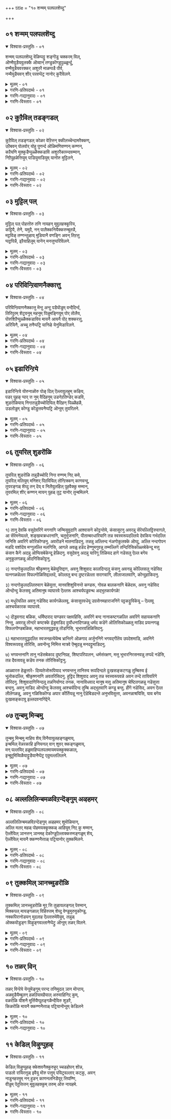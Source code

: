 +++
title = "१० शन्मम् पलपलशॆय्दु"

+++


## ०१ शन्मम् पलपलशॆय्दु

<details open><summary>विश्वास-प्रस्तुतिः - ०१</summary>

शन्मम् पलपलशॆय्दु वॆळिप्पट्टु शङ्गॊडु चक्करम् विल्,  
ऒण्मैयुडैयवुलक्कै ऒव्वान् तण्डुकॊण्डुपुळ्ळूर्न्दु,  
वण्मैयुडैयवरक्कर् अशुररै माळप्पडै पौर्व,  
नन्मैयुडैयवन् शीर् परवप्पॆट्र नानोर् कुरैविलने.
</details>
<details><summary>मूलम् - ०१</summary>

शन्मम् पलपलशॆय्दु वॆळिप्पट्टु शङ्गॊडु चक्करम् विल्,  
ऒण्मैयुडैयवुलक्कै ऒव्वान् तण्डुकॊण्डुपुळ्ळूर्न्दु,  
वण्मैयुडैयवरक्कर् अशुररै माळप्पडै पौर्व,  
नन्मैयुडैयवन् शीर् परवप्पॆट्र नानोर् कुरैविलने.
</details>
<details><summary>गरणि-प्रतिपदार्थः - ०१</summary>

शन्मम् = जन्मगळु, पलपलशॆय्दु = हलवरन्नु माडि, वॆळिप्पट्टु = अवतरिसि, शङ्गॊडु चक्करम् विल् = शङ्खवन्नू, चक्रवन्नू, बिल्लन्नू, ऒण्मैलुडैय = सुन्दरवाद, उलक्कै = ऒनकॆयन्नू, ऒव्वाळ् = साटियिल्लद खड्गवन्नू, तण्डुकॊण्डु = गदॆयन्नु हिडिदु, पुळ्ळूर्न्दु = गरुडवाहननागि, उलहिल् = लोकदल्लि, वण्मै उडैय = बलिष्ठराद, अरक्कर अशुररै= राक्षसरन्नू असुररन्नू, माळ = नाशपडिसुवुदक्कागि, पडै पॊरुद = आयुधगळन्नू प्रयोगिसि युद्धमाडिद, नन्मै उडैयवन् = सद्गुणवन्तॆन, शीर् = सद्गुणगळन्नु, परवप्पॆट्र = हरडलु यत्निसुत्तिरुव, नान् =नानु, ओर् कुरैवु इलने = यावॊन्दु कॊरतॆयन्नू पडॆदिल्ल. 
</details>
<details><summary>गरणि-गद्यानुवादः - ०१</summary>

हलवारु जन्मगळन्नॆत्ति, अवतरिसि, शङ्खवन्नू, चक्रवन्नू, बिल्लन्नू, सुन्दरवाद ऒनकॆयन्नू, साटियिल्लद खड्गवन्नू, गदॆयन्नू हिडिदु, गरुडवाहननागि, लोकदल्लि बलिष्ठराद असुररन्नू राक्षसरन्नू नाशपडिसुवुदक्कागि आयुधगळन्नु प्रयोगिसि युद्धमाडिद सद्गुणवन्तन कल्याणगुणगळन्नु हरडलु यत्निसुत्तिरुव ननगॆ यावॊन्दु कॊरतॆयू इल्ल. 
</details>
<details><summary>गरणि-विस्तारः - ०१</summary>

आळ्वाररु हेळुत्तारॆ- भूमियमेलॆ भगवन्तन नानाअवतारगळ उद्देशवादरू एनु? साटियिल्लद दिव्यायुधगळन्नु अवनु धरिसिरुवुदादरू एतक्कॆ? गरुडवाहननागि शीघ्रगतियल्लि ऎल्लॆगॆन्दरल्लिगॆ धाविसि बरुव कारणवेनु? भूलोकदल्लि तन्नन्नु आश्रयिसिदवरिगॆ बलदर्पगळिन्द कॊब्बिदवरागि, सल्लद हिंसॆयन्नु कॊडुव दुष्टराद असुर राक्षसरन्नु सदॆबडिदु, जगत्तिगॆ तन्न सर्वरक्षकत्ववन्नु तोर्पडिसुवुदक्कल्लवे? परमकरुणामूर्तियाद भगवन्तन अनन्त कल्याणगुणगळन्नु जगत्तिनल्लि हरडुवुदक्कागिये नानु जन्मवॆत्तिरुवुदु. पवित्रवाद ई कार्यदल्लि तॊडगिरुव ननगेनु कॊरतॆ? नन्नन्नु सर्वविधदल्लू रक्षिसुत्ता, कडॆगॆ तन्न नित्यकैङ्कर्यवन्नू परमपदवासवन्नू अवनु ननगॆ दयॆनीडुत्तानॆ.

भगवन्तन कल्याणगुणगळन्नु हरडलु माडिद सुलभवाद उपायवॆन्दरॆ, ऒन्दु साविर पाशुरगळ मूलक अवनन्नु नानारीतियल्लि जनर मनमुट्टुवन्तॆ रचिसि हाडिरुवुदे\! तिरुवाय् मॊऴिय रचनॆय मुख्य उद्देशवे अदु.
</details>



## ०२ कुऱैविल् तडङ्गडल्

<details open><summary>विश्वास-प्रस्तुतिः - ०२</summary>

कुऱैविल् तडङ्गडल् कोळर वेऱित्तन् क्कीलच्चॆन्दामरैक्कण्,  
उऱैबवन् पोलवोर् योहु पुणर्न्द ऒळिमणिवण्णन् कण्णन्,  
कऱैयणि मूक्कुडैप्पुळ्ळैक्कडावि अशुररैकाय्न्दवम्मान्,  
निऱैपुहळेत्तियुम् पाडियुमाडियुम् यानॊरु मुट्टिलने,
</details>
<details><summary>मूलम् - ०२</summary>

कुऱैविल् तडङ्गडल् कोळर वेऱित्तन् क्कीलच्चॆन्दामरैक्कण्,  
उऱैबवन् पोलवोर् योहु पुणर्न्द ऒळिमणिवण्णन् कण्णन्,  
कऱैयणि मूक्कुडैप्पुळ्ळैक्कडावि अशुररैकाय्न्दवम्मान्,  
निऱैपुहळेत्तियुम् पाडियुमाडियुम् यानॊरु मुट्टिलने,
</details>
<details><summary>गरणि-प्रतिपदार्थः - ०२</summary>

कुऱैवुइल् = कॊरतॆयिल्लद, तड कडल् = विस्तारवाद कडलल्लि, कोळ् अरवु एऱि = क्रूरसर्पवन्नेरि, तन् = तन्न, कोलम् = सुन्दरवाद, शॆन्दामरै कण् = कॆन्दावरॆयन्तॆ विशालवाद, कण्णुगळन्नु, उऱैबवन् पोल = निद्रिसुववन हागॆ, ओर् योहु = साटियिल्लद योगवन्नु, पुणर् न = नडॆसुववनागि \(प्रयोगिसुववनागि\), ऒळिमणिवण्णन् = हॊळॆयुव रत्नद बण्णदवनू, कण्णन् = अत्याकर्षकनू, \(श्रीकृष्णावतारियू\) आद भगवन्तनु, कऱै = गुरुतु, अणि = सिद्धवागिरुव, मूक्कु उडै= मूगिन, पुळ्ळै = पक्षियन्नु, कडावि = नडॆसुत्ता, अशुररै = असुररन्नु, काय्न्द = नाशपडिसिद, अम्मान् = स्वामिय, निऱैपुहऴ् = परिपूर्णवाद कीर्तियन्नु, एत्तियुम् = स्तुतिसियू, पाडियुम् = हाडियू, आडियुम् = आनन्दिसियू, यान् = नानु, ऒरुमुट्टु = याव बगॆय आतङ्कवन्नू \(तडॆयन्नु\) इलने = इल्लदवनागिद्देनॆ. 
</details>
<details><summary>गरणि-गद्यानुवादः - ०२</summary>

कॊरतॆयिल्लद विस्तारवाद कडलल्लि क्रूरसर्पवन्नेरि, तन्न सुन्दरवाद कॆन्दावरॆयन्तॆ विशालवाद कण्णुगळन्नु निद्रिसुववन हागॆ साटियिल्लद योगनिद्दॆयल्लिरुववनू, हॊळॆयुव रत्नद बण्णदवन्नू, अत्याकर्षकनू \(श्रीकृष्णावतारियू\) आद भगवन्तनु, गुरुतु सिद्धवागिरुव मूगिन पक्षियन्नेरि नडॆसुत्ता असुररन्नु नाशपडिसिद स्वामिय परिपूर्णवाद कीर्तियन्नु स्तुतिसियू, हाडियू, आनन्दिसियू नानु यावबगॆय आतङ्कवन्नू \(अड्डियन्नू\) इल्लदवनागिद्देनॆ. 
</details>
<details><summary>गरणि-विस्तारः - ०२</summary>

हिन्दिन पाशुरदल्लि भगवन्तन लीलावतारगळ उद्देशवन्नु कुरितु हेळलायितु. इल्लि स्वामिय व्यूहवतारद वैशिष्ट्यवन्नु हेळलागुत्तिदॆ. 

“कुऱैवु इल् तडङ्गडल्” – भगवन्तनु तन्न लोकचिन्तनॆगॆन्दु ऎन्थ सॊगसाद, शान्तवाद स्थळवन्नु गॊत्तु माडिकॊण्डिद्दानॆ कण्डिरा\! अदु, परिशुद्धवू, परिपूर्णवू, अनन्तवू \(विस्तारवू\) आगिरुव पाल्गडलु. अल्लि याव बगॆय कॊरतॆगॆ अवकाशवू इल्ल. 

“कोळरवेऱि तन् शॆन्दामरैक्कण् उऱैबवन् पोल ओर् योहु पुणर्न्दु” – परिशुद्धवू अनन्तवू आद पाल्गडलल्लि अनन्तनन्ने हासुगॆयागि माडिकॊण्डु, अत्याकर्षकवू विशालवू सुन्दरवू आद तन्न कण्णुगळन्नु मुच्चि, निद्रिसुववन हागॆ पवडिसि, साटियिल्लद योगनिद्दॆयल्लिरुववनु स्वामि. 

“ऒळिमणिवण्णन् कण्णन्” – हॊळॆयुव नीलरत्न प्रभॆयिन्द मॆरॆयुत्ता, अत्याकर्षकनागि, श्रीकृष्णावतारियागिरुववनुस्वामि.

“कऱैउडैपुळ्” – भगवन्तन वाहनवाद गरुडपक्षिय विवरणॆ इदु. भगवन्तन आष्रितविरोधिगळन्नु नाशपडिसुवुदे गरुडपक्षिय ऒन्दु भगवत्कैङ्कर्य. तन्न हरितवाद मॊनचाद कॊक्किनिन्द अवरन्नु चुच्चि, सीळि, नाशपडिसुवुदरल्लिये तॊडगिरुवुदरिन्द, गरुडन कॊक्कु यावागलू रक्तद कॆरॆयिन्द कूडिद्दु. 

पुळ्ळैकडावि अशुररैकाय्द अम्मान्” – भगवन्तनु तन्न आश्रितविरोधिगळन्नु नाशपडिसुवुदक्कॆ अत्यन्त चुरुकागि ऎल्लिगॆ बेकॆन्दरॆ अल्लिगॆ होगबल्ल गरुडपक्षियन्नु नडॆसुत्तानॆ भगवन्त. 

आळ्वाररु हेळुत्तारॆ- परिशुद्धवू परिपूर्णवू आगिरुव पाल्गडलल्लि अनन्तशयननागि पवडिसि योगनिद्दॆयन्नु नटिसुववनाद, सुन्दरवू विशालवू आद कॆन्दावरॆयन्तॆ आकर्षकवाद कण्णुगळुळ्ळवनाद, हॊळॆयुव नीलमणिबण्णद अत्याकर्षक कृष्णावतारियाद, गरुडवाहननागि आश्रित विरोधिगळन्नु सदॆबडियुत्ता, आश्रित रक्षणॆयल्लिये सदा निरतनागिरुव सर्वेश्वरन तुम्बु कीर्तियन्नु स्तुतिसि, हाडि, नलिदाडुवुदक्कॆ ननगॆ याव बगॆय अड्डियू \(कॊरतॆयू\) इल्ल. 

आळ्वारर कॆलसवे अदु. आ विषयदल्लि अवरू पाल्गडलिन्तॆ परिशुद्धरू भक्ति परिपूर्णरू हौदु.
</details>



## ०३ मुट्टिल् पल्

<details open><summary>विश्वास-प्रस्तुतिः - ०३</summary>

मुट्टिल् पल् पोहत्तॊरु तनि नायहन् मूवुलहक्कूरिय,  
कट्टियै, तेनै, यमुदै, नन् पालैक्कनियैक्करुम्बुतन्नै,  
मट्टविऴ् तण्णन्तुऴाय् मुडियानै वणङ्गि अवन् तिऱत्तु  
प्पट्टपिन्नै, इऱैयाहिलुम् यानॆन् मनत्तुप्परिविलने.
</details>
<details><summary>मूलम् - ०३</summary>

मुट्टिल् पल् पोहत्तॊरु तनि नायहन् मूवुलहक्कूरिय,  
कट्टियै, तेनै, यमुदै, नन् पालैक्कनियैक्करुम्बुतन्नै,  
मट्टविऴ् तण्णन्तुऴाय् मुडियानै वणङ्गि अवन् तिऱत्तु  
प्पट्टपिन्नै, इऱैयाहिलुम् यानॆन् मनत्तुप्परिविलने.
</details>
<details><summary>गरणि-प्रतिपदार्थः - ०३</summary>

मुट्टु इल् = \(याव बगॆय\) अड्डि आतङ्कगळिल्लदॆ, पल् = हलवारु, पोहत्तु = भोगगळ, ओर् = अद्वितीयनाद, तन् = परिपूर्णनाद, नाययन् = सर्वेश्वरनन्नु, मू उलहुक्कू= मूरु लोकगळिगॆ, उरिय = तक्कवनाद \(अनुभविसि आनन्दिसतक्कवनाद\), कट्टियै = कल्लुसक्करॆयन्नु, तेनै = जेनन्नु, अमुदै = अमृतवन्नु, नल् पालै = परिशुद्धवाद हालन्नू, कनियै = कळित हण्णन्नु, करुम्बुतन्नै = कब्बन्नु, मट्टु अविऴ् = मधुसुरिसुव, तण् = तम्पाद, अम् = सुन्दरवाद, तुऴाय्= तुलसिय, मुडियानै = किरीटवन्नु\(हारवन्नु\) धरिसिरुववनन्नु, वणञ्गि = नमस्करिसि, अवन् तिऱत्तु = अवन विषयदल्लि, पट्ट पिन्नै = सेवकनाद बळिक, इऱैआहिलुम् = स्वल्पवादरू, यान् = नानु, ऎन् मनत्तु = नन्न मनस्सिनल्लि, परिवु इलने = कळङ्कवन्नु हॊन्दिल्ल. 
</details>
<details><summary>गरणि-गद्यानुवादः - ०३</summary>

याव बगॆय अड्डिआतङ्कगळिल्लदॆ, हलवारु भोगगळुळ्ळ अद्वितीयनाद, परिपूर्णनाद सर्वेश्वरनन्नु, मूरुलोकगळू अनुभविसि आनन्दिसतक्क कल्लुसक्करॆयन्नु, जेनन्नु, अमृतवन्नु, परिशुद्धवाद हालन्नू, मागिद हण्णन्नू, कब्बन्नु, मधुवन्नु सुरिसुव तम्पाद मत्तु सुन्दरवाद तुलसिय हारवन्नु किरीटवागि मुडिदवनन्नु नमस्करिसि, अवन विषयदल्लि सेवॆ सल्लिसुववनाद बळिक नानु नन्न मनदल्लि स्वल्पवादरू कळङ्कवन्नु हॊन्दिल्ल. 
</details>
<details><summary>गरणि-विस्तारः - ०३</summary>

सर्वेश्वरनाद भगवन्तनन्नु आश्रयिसुवुदर फलवेनॆम्बुदन्नु इल्लि हेळलागुत्तदॆ. 

“मुट्टिल् पलपोहत्तॊरु तनिनायहन्” – सर्वेश्वरनाद भगवन्तनिगॆ मनुष्यरु, देवतॆगळु, दिक्पालकरु, ब्रह्मादिगळु, महर्षिगळु, सिद्धसाध्यरू, नित्यसूरिगळु ऎडॆबिडदन्तॆ नानाभोगगळन्नु सल्लिसुत्तले इरुत्तारॆ. अवनॊब्बने सर्वविधदल्लू परिपूर्णनागि ऎल्ल भोगगळन्नू स्वीकरिसतक्कवनु.

भगवन्तनन्नु मूरुलोकगळवरू तमतमगॆ तक्क रीतियल्लि आस्वादिसि, आनन्दिसुत्तारष्टॆ. अवुगळन्नॆल्ला इल्लि आरु बगॆय मधुरवस्तुगळागि विवरिसि हेळलागिदॆ- कल्लुसक्करॆ, जेनु, अमृत, हालु, कळितु मागिद हण्णु, कब्बु-इवु-ऎल्लवू सिहियाद वस्तुगळे आदरू ऒन्दॊन्दर अनुभववू ऒन्दॊन्दु बगॆयसिहिये. याव ऎरडन्नू ऒन्दक्कॊन्दु समनॆन्दु हेळलु साध्यवे इल्ल. भगवदनुभववू हागॆये अदन्नु ऎष्टॆष्टु बगॆयल्लि विवरिसि हेळिदरू, आ अनुभवक्कॆ सरिसाटियादद्दु याव विवरणॆयू सिक्कुवुदिल्ल ऎनिसुत्तदॆ. 

आळ्वाररु हेळुत्तारॆ- ऎल्ला बगॆय भोगगळन्नू स्वीकरिसुत्तिरुव, अत्यन्त मधुरवाद, सरिसाटियिल्लद सर्वेश्वरनन्नु नानु आश्रयिसिद बळिक, अवन सेवॆयल्लिये तॊडगिरुवनन्नु मनस्सिनल्लि याव बगॆय दुःख सङ्कटगळिगू ऎडॆयिल्लदागिदॆ.
</details>



## ०४ परिविन्ऱिवाणनैक्कात्तु

<details open><summary>विश्वास-प्रस्तुतिः - ०४</summary>

परिविन्ऱिवाणनैक्कात्तु मॆन्ऱु अन्ऱु पडैयॊडुम् वन्दैदिर्न्द,  
तिरिपुरम् शॆट्रवनुम् महनुम् पिन्नुमङ्गियुम् पोर् तॊलैय,  
पॊरुशिऱैप्पुळ्ळैक्कडाविय मायनै आयनै पॊऱ् शक्करत्तु,  
अरियिनै, अच्चु तनैप्पट्रि यानिऴे येनुमिडारिलने.
</details>
<details><summary>मूलम् - ०४</summary>

परिविन्ऱिवाणनैक्कात्तु मॆन्ऱु अन्ऱु पडैयॊडुम् वन्दैदिर्न्द,  
तिरिपुरम् शॆट्रवनुम् महनुम् पिन्नुमङ्गियुम् पोर् तॊलैय,  
पॊरुशिऱैप्पुळ्ळैक्कडाविय मायनै आयनै पॊऱ् शक्करत्तु,  
अरियिनै, अच्चु तनैप्पट्रि यानिऴे येनुमिडारिलने.
</details>
<details><summary>गरणि-प्रतिपदार्थः - ०४</summary>

परिवु ऎन्ऱि = सङ्कटविल्लदन्तॆ, वाणनै = बाणासुरनन्नु, काक्कुम् ऎन्ऱु = कायुवुदक्कागि, अन्ऱु = अन्दु, पडैयॊडुम् = आयुधगळॊडनॆ, \(बलवाद सैन्यदॊडनॆ\), वन्दु= बन्दु, ऎदिर्न्द = ऎदुरिसिद, तिरिपुरम् = त्रिपुररनन्न, शॆट्रवनुम् = कॊन्दवनू, महनुम् = मगनाद षण्मुखनू, पिन्नुम् =अल्लदॆ, अङ्गियुम् = अग्नियू, पोर् = युद्धरङ्गदिन्द, तॊलैय = तॊलगि ओडुवन्तॆ, पौरु = हॊडॆदाडुवन्थ, शिऱै = रॆक्कॆगळ, पुळ्ळै= पक्षियन्नु, कडाविय = नडॆसिद, मायनै = आश्चर्यकारियन्नु, आयनै = गोवळनन्नु, पॊन् शक्करत्तु = सुन्दरवाद चक्रायुधद, अरियिनै = हरियन्नु, अच्चुदनै = अच्युतनन्नु, पट्रि = आश्रयिसि, यान् = नानु, इऱैयेनुम् = स्वल्पवादरू \(ऎळ्ळष्टादरू\), इडर् इलने = सङ्कटविल्लदवनागिद्देनॆ. \(कष्टवे इल्लदवनागिद्देनॆ\). 
</details>
<details><summary>गरणि-गद्यानुवादः - ०४</summary>

अन्दु बाणासुरनन्नु सङ्कटविल्लदन्तॆ रक्षिसुवुदक्कागि बलवाद तन्न सैन्यदॊडनॆ बन्दु ऎदुरिसिद त्रिपुररन्नु कॊन्दवनू, अवन मगनाद षण्मुखनू, अग्नियू, युद्धरङ्गदिन्द तॊलगि ओडिहोगुवन्तॆ, हॊडॆदादुवन्थ रॆक्कॆगळुळ्ळ पक्षियन्नु नडॆसिद आश्चर्यकारियन्नु, गोवळनन्नु, सुन्दरवाद चक्रायुउधद हरियन्नु, अच्युतनन्नु, आश्रयिसि, नानु ऎळ्ळष्टादरू कष्टविल्लदवनागिद्देनॆ. 
</details>
<details><summary>गरणि-विस्तारः - ०४</summary>

इल्लि बाणासुरन निदर्शनवन्नु ऎत्तिकॊण्डिरुवुदु, सर्वेश्वरनाद भगवन्तन सर्वशक्तित्ववन्नु सूचिसुवुदक्कागि. 

प्रह्लादन वंशदवनू, बलिचक्रवर्तिय मगनू आद बाणासुरनिगॆ ऒन्दु साविरतोळुगळु. अवॆल्लवुगळिन्दलू शिवताण्डवक्कॆ तक्कन्तॆ मृदङ्गादि ताळवाद्यगळन्नु नुडिसि, शिवनन्नु मॆच्चिसिकॊण्डु अवनन्ने अवन भूतसैन्यदॊडनॆ तन्न पट्टणवाद प्राग्ज्योतिष पुरक्कॆ कावलागि माडिकॊण्डिद्दनु. अवनिगॊब्ब सुन्दरियाद मगळु-उषॆ ऎम्बवळु. अवळु ऒन्दु रात्रि, तन्न कनसिनल्लि श्रीकृष्णन मॊम्मगनाद प्रद्युम्ननन्नु कण्डु मोहिसिदळु. मत्तु तन्न सखिय सहायदिन्द अवनन्नु मायॆयिन्द तन्न अन्तःपुरक्कॆ बरमाडिकॊण्डु, अवनॊडनॆ आनन्ददिन्द इद्दळु. ई विषय बाणनिगॆ तिळियितु. कूडले, अवनु प्रद्युम्ननन्नु सॆरॆमाडिदनु. श्रीकृष्णनिगॆ ई विषय तिळियितु. अवनु बाणन मेलॆ दण्डॆत्ति बन्दनु. बाणन कावलागिद्द ’त्रिपुरसंहारि’ ऎम्ब बिरुदन्नु हॊत्त शिवनू, अवन मग षण्मुखनू, अग्नियू श्रीकृष्णनन्नु ऎदुरिसलारदॆ ओडलु, बाणासुरने अवनन्नु ऎदुरिसबेकायितु. श्रीकृष्णनु अवनन्नु सोलिसि, अवन साविरतोळुगळन्नू ऒन्दॊन्दागि तुण्डारिसुत्ता बन्दनु. आग शिवनु तन्न भक्तनन्नु उळिसिकॊडबेकॆन्दु बेडिद्दरिन्द बाणनन्नु उळिसिदनु. अल्लदॆ, बाणनमगळाद उषॆयन्नु प्रद्युम्ननिगॆ कॊट्टु मदुवॆमाडि, मगळु अळियन्दिरन्नु श्रीकृष्णनॊडनॆ विजृम्बणॆयिन्द बीळ्कॊट्टनु. इदु कतॆ.

आळ्वाररु हेळुत्तारॆ- बाणनन्नु रक्षिसलु सदा कावलागिद्द शिवनू, अवन मगनाद षण्मुखनू, मत्तु अग्नियू, अवर अपारसेनॆयू ओडिहोगुवन्तॆयू, बाणन कॊब्बु इळियुवन्तॆयू माडिद सर्वेश्वरनन्ने नानु आश्रयिसिरुवाग, ननगॆ याव बगॆय कष्टवागलि सङ्कटवागलि इरुवुदिल्ल.
</details>



## ०५ इडारिन्ऱिये

<details open><summary>विश्वास-प्रस्तुतिः - ०५</summary>

इडारिन्ऱिये यॊरुनाळॊरु पोऴ् दिल् ऎल्लावुलहुम् कऴिय,  
पडर् पुहऴ् प्पार् त्त नुम् वैदिहनुम् उडनेऱतिण्डेर् कडवि,  
शुडरॊळियाय् निन्ऱतन्नुडैच्चोदियिल् वैदिहन् पिळ्ळैहळै,  
उडलोडुम् कॊण्डु कॊडुत्तवनैप्पट्रि ऒन्ऱुम् तुयरिलने.
</details>
<details><summary>मूलम् - ०५</summary>

इडारिन्ऱिये यॊरुनाळॊरु पोऴ् दिल् ऎल्लावुलहुम् कऴिय,  
पडर् पुहऴ् प्पार् त्त नुम् वैदिहनुम् उडनेऱतिण्डेर् कडवि,  
शुडरॊळियाय् निन्ऱतन्नुडैच्चोदियिल् वैदिहन् पिळ्ळैहळै,  
उडलोडुम् कॊण्डु कॊडुत्तवनैप्पट्रि ऒन्ऱुम् तुयरिलने.
</details>
<details><summary>गरणि-प्रतिपदार्थः - ०५</summary>

इडर् इन्ऱिये = कष्टविल्लदॆये, ऒरु नाळ् = ऒन्दु दिन, ऒरु पोऴ् दिल् = ऒन्दुअवसरदल्लि \(आशुरदल्लि\), ऎल्ला उलहुम् = ऎल्ला लोकगळिगू, कऴिय = हॊरगॆ \(दाटि\) होगुवन्तॆ, पडर् = हरडिरुव, पुहऴ् = कीर्तियुळ्ळ, पार् त्तनुम् = अर्जुननू, वैदिहनुम् = वैदिक ब्राह्मणनू, उडन् एऱ = कूडले एरि बरुवन्तॆ, तिण् तेर् कडवि = दृढवाद रथवन्नुनडॆसि, शुडर् ऒळि आय् निन्ऱ = दिव्यतेजस्सिनिन्द तुम्बि निन्तिरुव, तन्नुडै= तन्न, शोदियिल् = ज्योतिपूर्णवाद लोकदल्लि \(परमपददल्लि\), वैदिहन्पिळ्ळैहळै = वैदिकन मक्कळन्नु, उडलोडुम् = स्वशरीरदॊडनॆ, कॊण्डु कॊडुत्तवनै= तन्दु कॊट्टवनन्नु, पट्रि = आश्रयिसि, ऒन्ऱु= स्वल्पवू, तुयर् इलने = सङ्कटविल्लदवनागिद्देनॆ. 
</details>
<details><summary>गरणि-गद्यानुवादः - ०५</summary>

ऒन्दु दिन, बहळ अवसरदल्लि, याव कष्टवू इल्लदन्तॆ, विस्तारवाद कीर्तियुळ्ळ अर्जुननू वैदिक ब्राह्मणनू ऎल्ला लोकगळन्नू दाटिहोगुवन्तॆ, दृढवाद रथवन्नु नडॆसि, परमपददल्लिरुव वैदिकन मक्कळन्नु स्वशरीरदॊडनॆ तन्दु कॊट्टवनन्नु आश्रयिसि, स्वल्पवू सङ्कटविल्लदवनागिद्देनॆ. 
</details>
<details><summary>गरणि-विस्तारः - ०५</summary>

हिन्दिन पाशुरदल्लि भगवन्तन सर्वशक्तित्ववन्नु कुरितु हेळलायितु. इल्लि स्वामिय अतिमानुष शक्तियन्नु \(व्यापारवन्नु\) कुरितु हेळलागुत्तिदॆ. 

आळ्वाररु हेळुत्तारॆ- मृतपट्ट वैदिकन मक्कळन्नु श्रीकृष्णावतारियाद भगवन्तनु अर्जुननॊडनॆ रथवन्नेरि, नडॆसुत्ता, ऎल्ला लोकगळन्नू दाटिहोगि, परमपदवन्नु सेरि, अल्लिद्द आ मक्कळन्नु स्वशरीरदिन्दले \(अल्लिन स्वरूपदिन्दले\) तन्दु, आ वैदिक ब्राह्मणनिगॆ कॊट्टन्थ, अतिमानुषशक्तियन्नुळ्ळ सर्वेश्वरनन्नु नानु दृढवागि आश्रयिसिद्देनॆ. आद्दरिन्द ननगॆ याव कष्टवू इल्ल. 

इल्लि हेळिरुव ’वैदिकन मक्कळ’ कतॆ यावुदॆन्दु विवरिसलु तिळियदु. श्रीकृष्ण, बलरामरु गुरुकुलवासवन्नु नडॆसि, तम्म गुरुवाद सान्दीपिनिगॆ गुरुकाणिकॆयन्नर्पिसिद कतॆ इरबहुदे ऎनिसुत्तदॆ. ऎरडक्कू होलिकॆयू व्यत्यासवू इदॆ. सान्दीपिनि गुरुविन बळियल्लि बलरामनू कृष्णनू विद्याभ्यासवन्नु मुगिसिद बळिकॆ, तावु सल्लिसबेकाद गुरुकाणिकॆयन्नु सूचिसबेकॆन्दु गुरुगळन्नु बेडिदरु. प्रभाक्षेत्रदल्लि समुद्रस्नान माडुत्ता मायवाद तन्न मगनन्नु तमगॆ तन्दु ऒप्पिसबेकॆन्दु गुरुवु केळिदरु. अदरन्तॆ, बलरामकृष्णरु प्रभास क्षेत्रक्कॆ होदरु. तम्म गुरुपुत्रनन्नु तमगॆ कॊडबेकॆन्दु समुद्रराजनन्नु केळिदरु. पञ्चजननॆम्ब राक्षसनु, आ प्रदेशदल्लि वासिसुत्ता, अवनन्नु नुङ्गिद्दानॆन्दु समुद्रराजनु तिळिसिदनु. कूडले श्रीकृष्णनु समुद्रदल्लि हारिकॊण्डु, कॆळगॆ अडगिकॊण्डिद्द पञ्चजननन्नु कॊन्दु, अवन हॊट्टॆयन्नु बगॆदु नोडिदनु. अल्लि ऒन्दु दिव्यशङ्खवु मात्रवे इद्दद्दु, आ शङ्खवन्नु तॆगॆदुकॊण्डु, बलरामनॊडनॆ, यमधर्मन पट्टणवाद संयमनीपुरक्कॆ श्रीकृष्णनु होदनु. पुरद्वारदल्लि निन्तु, तन्नकैयल्लिद्द पाञ्चजन्यशङ्कवन्नूदिदनु. यमधर्मनु कूडलॆ अल्लिगॆ बन्दु, मर्यादॆयॊडनॆ अवरन्नु तन्न अरमनॆगॆ करॆदॊय्दु अवरु अल्लिगॆ बन्दद्देकॆन्दु केळिदनु. श्रीकृष्णनु तम्म गुरुपुत्रनुअल्लिद्दरॆ अवनन्नु तमगॆ ऒप्पिसबेकॆन्दू, अवनन्नु गुरुकाणिकॆय रूपदल्लितम्म गुरुगळिगॆ ऒप्पिसुवुदिदॆयॆन्दू हेळिदनु. यमधर्मनु अल्लिद्द गुरुपुत्रनन्नु अवरॊडनॆ भूलोकक्कॆ हिन्तिरुगिसिदनु. आ गुरुपुत्रनन्नु अवन मॊदल रूपदल्ले तम्म गुरुगळिगॆ हिन्तिरुगिसि, अवरन्नु मॆच्चिसिदरु. इदु भागवतदल्लि बरुव अतिमानुषशक्तिय कतॆ.
</details>



## ०६ तुयरिल् शुडरॊळि

<details open><summary>विश्वास-प्रस्तुतिः - ०६</summary>

तुयरिल् शुडरॊळि तन्नुडैच्चोदि निन्ऱ वण्णम् निऱ् कवे,  
तुयरिल् मलियुम् मनिशर् पिऱवियिल् तोन्ऱिक्कण् काणवन्दु,  
तुयरङ्गळ् शॆय्दु तन् दॆय् व निलैयुलहिल् पुहवैक्कु मम्मान्,  
तुयरमिल् शीर् कण्णन् मायन् पुहळ् तुट्र यानोर् तुन्बमिलने.
</details>
<details><summary>मूलम् - ०६</summary>

तुयरिल् शुडरॊळि तन्नुडैच्चोदि निन्ऱ वण्णम् निऱ् कवे,  
तुयरिल् मलियुम् मनिशर् पिऱवियिल् तोन्ऱिक्कण् काणवन्दु,  
तुयरङ्गळ् शॆय्दु तन् दॆय् व निलैयुलहिल् पुहवैक्कु मम्मान्,  
तुयरमिल् शीर् कण्णन् मायन् पुहळ् तुट्र यानोर् तुन्बमिलने.
</details>
<details><summary>गरणि-प्रतिपदार्थः - ०६</summary>

तुयर् इल् = दुःखसङ्कटगळिल्लद, शुडर् ऒळि = दिव्यतेजोरूपियागि, तन्नुडै = तन्न, शोदि = ज्योतियु, निन्ऱ = इरुव, वण्णम् = रीतियु, निऱ् कवे = इरुव हागॆये, तुयरिल् = दुःखसङ्कटगळल्लि, मलियुम् = मुळुगिरुव, मनिशर् = मनुष्यर, पिऱवियिल् = जन्मदल्लि, तोन्ऱि = अवतरिसि, कण् काण = ऎल्लरू काणुवन्तॆ, वन्दु = ऒन्दु, तुयरङ्गळ् शॆय्दु = सङ्कटगळन्नुण्टुमादि, तन् = तन्न, दॆय् वनिलै= दैवत्ववन्नु, उलहिल् = ई लोकदल्लि, पुह वैक्कुम् = प्रकाशगॊळिसिद, अम्मान् = स्वामियाद, तुयरम् इल् = परिशुद्धवाद, शीर् =कीर्तियुळ्ळ, कण्णन् = श्रीकृष्णन मायन् = आश्चर्यकारिय, पुहऴ् = कीर्तियन्नु, तुट्र = अनुभविसुव, यान् = नानु, ओर् शुन्बम् इलने = यावॊन्दु सङ्कटवन्नू इल्लदवनागिद्देनॆ. 
</details>
<details><summary>गरणि-गद्यानुवादः - ०६</summary>

दुःखसङ्कटगळिल्लद दिव्यतेजोरूपियागि, तन्न ज्योतियु इरुव रीतियु इरुव हागॆये दुःखसङ्कटगळल्लि मुळुगिरुव मनुष्यर जन्मदल्लि अवतरिसि, ऎल्लरू काणुवन्तॆ बन्दु, सङ्कटगळन्नुण्टुमाडि, तन्न दैवत्ववन्नु ई लोकदल्लि प्रकाशगॊळिसिद स्वामियाद परिशुद्धवाद कीर्तियन्नुळ्ळ श्रीकृष्णन आश्चर्यकारियु कीर्तियन्नु अनुभविसुव नानु यावॊन्दु सङ्कटवन्नू इल्लदवनागिद्देनॆ.
</details>
<details><summary>गरणि-विस्तारः - ०६</summary>

इल्लि भगवन्तन श्रीकृष्णावतारद वैभववन्नु सङ्ग्रहिसि सूचिसलागिदॆ. 

भगवन्तन बेरॆ याव अवतारदल्लि नडॆसदिरुवष्टु मानुष चेष्टितगळू, आश्चर्याद्भुत कार्यगळू, इवुगळ नडुवॆ तन्न दैवता हिरिमॆयू श्रीकृष्णावतारदल्लि कण्डुबरुत्तवॆ.
</details>


१\) तानु देवकि वसुदेवरिगॆ मगनागि जन्मिसुवुदागि आश्वासनॆ कॊट्टन्तॆये, कंसासुरनु अवरन्नु सॆरॆयल्लिट्टिरुवागले, आ सॆरॆमनॆयल्ले, शङ्खचक्रधरनागि, चतुर्भुजनागि, पीताम्बरधारियागि तन्न स्वस्वरूपदल्लिये देवकिय गर्भदल्लि जनिसि अवरिगॆ कोरिकॊण्डनु. अवरॊडनॆ मातनाडिदनु. तन्नन्नु अल्लिन्द नंअगोकुलक्कॆ ऒय्दु, अल्लि नन्दगोपन मडदि यशोदॆय मग्गुलल्लि मलगिसि, आगले अवळु हडॆद हॆण्णुमगुवन्नु तम्मल्लिगॆ तन्दिरिसिकॊळ्लबेकॆन्दू मत्तु कंसन कैगॆ अदन्नु ऒप्पिसबेकॆन्दू हेळिदनु. वसुदेवनु अदन्नु यारिगू तिळियद हागॆ नडॆसलु ऎल्ल बगॆय अनुकूलगळन्नू ऒदगिसिकॊट्टनु. 

२\) नन्दगोकुलदल्लि श्रीकृष्णनु बॆळॆयुत्तिद्दाग, अवनु शिशुवाद कालदिन्दलू कंसनु अवनन्नु कॊल्लिसलु नडॆसिद यत्नगळन्नॆल्ला विफल्गॊळिसिद्दल्लदॆ, कॊल्ललु बन्द दुष्टरन्नॆल्ला सरागवागि, लीलाजालवागि, कॊन्दुहाकिदनु. 

३\) नन्दगोकुलदल्लिरुवाग बॆळॆयुत्ता, मानवशिशुविनन्तॆ कण्डरू, गोवळ बालकनागि बॆळॆदरू, अवनु नडॆसिद ऒन्दॊन्दु कॆलसवू अतिमानुष व्यापारवे ऎल्लरू आश्चर्यपडुवन्थ अद्भुतकार्यगळे\!

४\) मधुरॆयल्लि अवनु नडॆसिद कार्यगळॆल्लवू, कंसासुरवधॆयू उग्रसेनमहाराजनिगॆ पट्टकट्टुविकॆयू – ऎल्लवू आश्चर्यकारक व्यापारवे.

५\) दॊड्डवनाद बळिक, धर्मिष्ठराद पाण्डवर पक्षवहिसि, अवरिगॆ बन्द नानाकष्टगळल्लि अवरिगॆ सहायकनागि निन्तु, अवरन्नु तॊन्दरॆ कष्टक्कॆ ईडुमाडिद दुर्योधनादिगळन्नु धर्मद कडॆगॆ ऒलिसिकॊळ्ळलु माडिद प्रयत्नगळु विफलगॊण्डबळिक, महाभारतयुद्धवन्नु तॊडगिसि, भूभारवन्निळिसिदनु. 

६\) महाभारतयुद्धदल्लि स्वजनहत्यॆयॆम्ब भ्रान्तिगॆ ऒळगाद अर्जुननिगॆ भगवद्गीतॆय उपदेशमाडि, अवनिगॆ विश्वरूपवन्नु तोरिसि, अवनॊन्दु निमित्त मात्रवे ऎम्बुदन्नु मनदट्टुमाडिदनु. 

७\) भगवन्तनागि तानु नडॆसबेकाद दुष्टनिग्रह, शिष्टपरिपालन, धर्मसंरक्षण, मत्तु भूभारनिरसनवन्नु तप्पदॆ नडॆसि, तन्न दैवत्ववन्नु कडॆय तनक तोरिसिकॊट्टनु.

आळ्वाररु हेळुत्तारॆ- दिव्यतेजोरूपियाद भगवन्तनु तानिरुव रूपदिन्दले दुःखसङ्कटगळु तुम्बिरुव ई भूलोकदल्लि, श्रीकृष्णनागि अवतरिसिदनु. हुट्टिद शिशुवाद अवनु तन्न स्वस्वरूपवन्ने अवन तन्दॆ तायियरिगॆ तोरिदनु. शिशुवादागिनिन्दलू तन्ननिर्याणद तनक, नानाविधवाद मानुष मत्तु अतिमानुष चेष्टितगळन्नु नडॆसुत्ता बन्दनु. अवनु माडिद ऒन्दॊन्दु कॆलसवू आश्चर्यदिन्द तुम्बि अद्भुतवागि कण्डु बन्तु. हीगॆ नडॆसिद, अवन ऎल्ल लीलॆगळन्नू, अवनु गळिसिकॊण्ड अपार कीर्तियन्नू नानु ऎडॆबिडदन्तॆ अनुभविसुत्ता, अवनन्नाश्रयिसि, याव बगॆय दुःखसङ्कटवू इल्लदवनागिद्दॆनॆ. 


## ०७ तुन्बमु मिन्बमु

<details open><summary>विश्वास-प्रस्तुतिः - ०७</summary>

तुन्बमु मिन्बमु माहिय शॆय् विनैयायुलहङ्गळुमाय्,  
इन्बमिल् वॆन्नरकाहि इनियनल् वान् शुवर् क्कङ्गळुमाय्,  
मन् पल्लयिर् हळुमाहिप्पलपलमायमयक्कुक्कळाल्,  
इन्बुऱुमिव्विळैयाट्टुडैयानैप्पॆट्र एदुमल्ललिलने.
</details>
<details><summary>मूलम् - ०७</summary>

तुन्बमु मिन्बमु माहिय शॆय् विनैयायुलहङ्गळुमाय्,  
इन्बमिल् वॆन्नरकाहि इनियनल् वान् शुवर् क्कङ्गळुमाय्,  
मन् पल्लयिर् हळुमाहिप्पलपलमायमयक्कुक्कळाल्,  
इन्बुऱुमिव्विळैयाट्टुडैयानैप्पॆट्र एदुमल्ललिलने.
</details>
<details><summary>गरणि-प्रतिपदार्थः - ०७</summary>

तुन्बमुम् = दुःखवू, इन्बमुम् = सुखवू, आहिय = आगिरुव, शॆय् विनै आय् = पापपुण्यकार्यगळागि \(अवुगळ निर्वाहकनागि\), उलहङ्गळुम् आय् = ऎल्ला लोकगळु आगि \(अवुगळ निर्वाहकनू आगि\), इन्बम् इल् = सुखवॆम्बुदे इल्लद, वॆम् नरकु आहि = क्रूरवाद नरकवागि,\(अदर निर्वाहकनागि\), इनिय = मधुर्वाद, नल् = श्रेष्ठवाद, वान् = परमपदवू, शुवर् क्कङ्गळुम् आय् = स्वर्गवूआगि \(अवुगळ निर्वाहकनागि\), मन्= नित्यवाद, पल् = हलवारु \(अनेक\), उयिर् हळुम् आहि = प्राणिगळू आगि, पलपल = अनेकानेक, मायम् = भ्रान्तिगळिन्दलू \(प्रकृति विकारगळिन्दलू\), मयक्कु क्कळाल् = मोहगळिन्दलू \(मोहविकारगळिन्दलू\), इन्बु= माधुर्य, उऱुम् = तुम्बिरुव, इ विळैयाट्टु = ई लीलॆगळन्नु \(आटगळन्नु\), उडैयानै = उळ्ळवनन्नु, पॆट्रु = पडॆदुकॊण्डु \(आश्रयिसि\), एदुम् = यावॊन्दु, अल्लल् = दुःखसङ्कटवन्नू, इलने = इल्लदवनागिद्देनॆ. 
</details>
<details><summary>गरणि-गद्यानुवादः - ०७</summary>

दुःखवू सुखवू आगिरुव पापपुण्यकार्यगळागि, ऎल्ला लोकगळु आगि, सुखवॆम्बुदे इल्लद क्रूरनरकवागि, मधुरवू श्रेष्ठवू \(हितकरवू\) आद परमपदवू, स्वर्गवूआगि, नित्यवाद अनेकानेक जीवराशिगळु आगि, नानाबगॆय प्रकृतिविकारगळिन्दलू मोहविकारगळिन्दलू माधुर्यतुम्बिरुव \(रसवत्ताद\) ई आटगळन्नुळ्ळवनन्नु आश्रयिसि, यावॊन्दु दुःखसङ्कटवू इल्लदवनागिद्देनॆ. 
</details>
<details><summary>गरणि-विस्तारः - ०७</summary>

ऎल्लवन्नू सृष्टिसुववनू, नानारीतियल्लि अवुगळन्नाडिसुत्ता, कपटनाटक सूत्रधारि ऎनिसिकॊण्डु, ई रसवत्ताद विचित्रलीलॆयल्लि आनन्दिसुववनु भगवन्त ऎम्बुदन्नु इल्लि हेळलागुत्तिदॆ. 

आळ्वाररु हेळुत्तारॆ- सुखक्कॆ कारणवाद पुण्यकार्यगळागियू दुःखक्कॆ कारणवाद पापकार्यगळागियू, अवुगळन्नु नडॆसलु अनुकूलवाद विविध लोकगळागियू इद्दानॆ भगवन्त. पापकर्मगळ फलवन्नु अनुभविसतक्क क्रूरनरकवागि, पुण्यकर्मगळ फलवन्नु अनुभविसतक्क स्वर्गवू परमपदवू अवने आगिद्दानॆ. ई ऎल्ला लोकगळल्लू वासिसुव नाना जीवकोटियू अवुगळ निर्वाहकनू अवने. ऎल्लवन्नू प्रकृतिविकारगळाद भ्रान्तियिन्दलू, मोहविकारगळाद आशॆयिन्दलू तुम्बिसि, रसवत्ताद आटगळन्नु अवुगळिन्दले आडिसि, तानु निर्लिप्तनागिद्दुकॊण्डु, ई माया लीलॆगळन्नु आनन्दिसुव सर्वेश्वरनन्नु नानु दृढवागि आश्रयिसिरुवुदरिन्द ननगॆ याव बगॆय दुःखसङ्कटगळिगू ऎडॆयिल्ल.
</details>



## ०८ अल्ललिलिन्बमळविऱन्दॆङ्गुम् अऴहमर्

<details open><summary>विश्वास-प्रस्तुतिः - ०८</summary>

अल्ललिलिन्बमळविऱन्दॆङ्गुम् अऴहमर् शूमॊळियान्,  
अल्लि मलर् महळ् पोहमयक्कूक्कळ् आहियुम् निऱ् कु मम्मान्,  
ऎल्लैयिल् ञानत्तन् ञानमह् देकॊण्डुऎल्लाक्करुमङ्गळुम् शॆय्,  
ऎल्लैयिल् मायनै क्कण्णनैत्ताळ् पट्रियानोर् तुक्कमिलने.
</details>
<details><summary>मूलम् - ०८</summary>

अल्ललिलिन्बमळविऱन्दॆङ्गुम् अऴहमर् शूमॊळियान्,  
अल्लि मलर् महळ् पोहमयक्कूक्कळ् आहियुम् निऱ् कु मम्मान्,  
ऎल्लैयिल् ञानत्तन् ञानमह् देकॊण्डुऎल्लाक्करुमङ्गळुम् शॆय्,  
ऎल्लैयिल् मायनै क्कण्णनैत्ताळ् पट्रियानोर् तुक्कमिलने.
</details>
<details><summary>गरणि-प्रतिपदार्थः - ०८</summary>

अल्लल् इल् = दुःखवॆम्बुदे इल्लद, इन्बम् = आनन्दवन्नू, अळवु इऱन्दु = अळतॆगॆ मीरिद, ऎङ्गुम् = ऎल्लॆडॆयू, अऴहु= सौन्दर्यवु, अमर् = तुम्बि\(व्यापिसि\)रुव, शूऴ् ऒळियन् = सुत्तुवरिदिरुव तेजोमूर्तियागि, अल्लि मलर् महळ् = तावरॆहूविन उद्भविसिद लक्ष्मीदेवियॊडनॆ, पोहम् मयक्कुक्कळ् = भोगवू व्यामोहवू, आहियुम् = आगियू, निऱ् कुम् = इरुव, अम्मान् = स्वामियागि, ऎल्लै इल् = ऎल्लॆयिल्लद, ञानत्तन् = ज्ञानस्वरूपियागियू, ञानम् अह्दे कॊण्डु = अदे ज्ञानवन्नु बळसिकॊण्डु, ऎल्ला करुमङ्गळुम् शॆय् = ऎल्ला कर्मगळन्नू उण्टु माडुववनू, ऎल्लै इल् = मितियिल्लद, मायनै = आश्चर्यकारियन्नु, कण्णनै = आकर्शकनन्नु \(श्रीकृष्णस्वरूपियन्नु\), काळ् पट्रि= पादगळन्नु आश्रयिसि, यान् = नानु, ओर् तुक्कम् इलने = यावॊन्दु दुःखवू इल्लदवनागिद्देनॆ. 
</details>
<details><summary>गरणि-गद्यानुवादः - ०८</summary>

दुःखवॆम्बुदे इल्लद आनन्दवन्नू अळतॆगॆ मीरिरिउव मत्तु ऎल्लॆल्लू तुम्बि व्यापिसिरुव सौन्दर्य मत्तु तेजस्सिन मूर्तियागि, तावरॆहूविनल्लि हुट्टिदवळाद लक्ष्मीदेवियॊडनॆ नानाभोगगळन्नू व्यामोहवन्नू अनुभविसुत्तिरुव स्वामियागि, ऎल्लॆयिल्लद ज्ञानस्वरूपियागि, अज्ञानवन्ने बळसिकॊण्डु ऎल्ला कर्मगळन्नू उण्टुमाडुववनू, मितियिल्लद आश्चर्यकारियागिरुव श्रीकृष्ण स्वरूपिय पादगळन्नु आश्रयिसि, नानु यावॊन्दु दुःखवू इल्लदवनागिद्देनॆ. 
</details>
<details><summary>गरणि-विस्तारः - ०८</summary>

आळ्वाररु हेळुत्तारॆ- सर्वव्यापियागिरुव भगवन्तनु साटियिल्लद सौन्दर्य, लावण्य मत्तु तेजोमय मूर्ति. अवनु ज्ञानानन्द स्वरूपि. अवने ऎल्ला बगॆय कर्मगळ स्वरूपियू आगिद्दानॆ. अवन अद्भुताश्चर्य कार्यगळिगॆ मितिये इल्ल. इन्थ अत्याकर्षकनन्नु नानु दृढवागि आश्रयिसिरुवुदरिन्द ननगॆ दुःखवागलि सङ्कटवागलि इल्ल.
</details>



## ०९ तुक्कमिल् ञानच्चुडरॊळि

<details open><summary>विश्वास-प्रस्तुतिः - ०९</summary>

तुक्कमिल् ञानच्चुडरॊळि मूर् त्ति तुऴायलङ्गल् पॆरुमान्,  
मिक्कपल् मायङ्गळाल् विहिरुतम् शॆय्दु वेण्डुमुरुवुकॊण्डु,  
नक्कपिरानोडयन् मुदलाह ऎल्लारुमॆवैयुम्, तन्नुळ्  
ऒक्कवॊडुङ्ग विऴुङ्गवल्लानैप्पॆट्रु ऒन्ऱुम् तळर् विलने.
</details>
<details><summary>मूलम् - ०९</summary>

तुक्कमिल् ञानच्चुडरॊळि मूर् त्ति तुऴायलङ्गल् पॆरुमान्,  
मिक्कपल् मायङ्गळाल् विहिरुतम् शॆय्दु वेण्डुमुरुवुकॊण्डु,  
नक्कपिरानोडयन् मुदलाह ऎल्लारुमॆवैयुम्, तन्नुळ्  
ऒक्कवॊडुङ्ग विऴुङ्गवल्लानैप्पॆट्रु ऒन्ऱुम् तळर् विलने.
</details>
<details><summary>गरणि-प्रतिपदार्थः - ०९</summary>

तुक्कम् इल् = अज्ञानवॆम्बुदे इल्लद, ञानम् = ज्ञानस्वरूपियागि, शुडर् ऒळि मूर् त्ति = दिव्यतेजोमूर्तियागि, तुऴाय् अलङ्गल् = तुलसिय हारवन्नु धरिसिद, पॆरुमान् = सर्वेश्वरनागि, मिक्क पल् मायङ्गळाल् = अतिशयवाद हलवारु मायॆगळिन्द, विहिरुतम् शॆय्दु = विलक्षण चेश्टितगळन्नु माडि, वेण्डुम् उरुवु कॊन्डु = इष्ट बन्द रूपवन्नु तळॆदु, नक्कपिरानोडु = नन्न देवनॊडनॆ, अयन् = अजनु, मुदलाह = मॊदलागि, ऎल्लारुम् =ऎल्ला चेतनरू, ऎवैयुम् = अचेतन वस्तुगळन्नू, तन्नुळ् = तन्नल्लिये, ऒक्क ऒडुङ्ग = अच्चुकट्टागि अडगिरुवन्तॆ, विऴुङ्गवल्लानै = नुम्बबल्लवनन्नु, पॆट्रु = पडॆदुकॊण्डु, ऒन्ऱुम् = स्वल्पवू, तळर् वु इलने = दुःखविल्लदवनागिद्देनॆ. \(अशक्ततॆ इल्लदवनागिद्देनॆ\). 
</details>
<details><summary>गरणि-गद्यानुवादः - ०९</summary>

अज्ञानद सुळिवे इल्लद परिपूर्ण ज्ञानस्वरूपियाद, दिव्यतेजोमूर्तियाद, तुलसियहारवन्नु धरिसिरुव सर्वेश्वरनाद अतिशयवाद अनेक मायॆगळिन्द बेकाद\(इष्टबन्द\) रूपवन्नु तळॆदु, विलक्षणचेष्टितगळन्नु नडॆसि, नन्न देवनू अजनू मॊदलाद ऎल्ला चेतनवस्तुगळन्नू, अचेतन वस्तुगळन्नू तन्न ऒळगॆ अच्चुकट्टागि अडगिरुवन्तॆ नुङ्गबल्लवनन्नु पडॆदुकॊण्डु स्वल्पवू अशक्ततॆ इल्लदवनागिद्देनॆ. 
</details>
<details><summary>गरणि-विस्तारः - ०९</summary>

आळ्वाररु हेळुत्तारॆ- परिशुद्धवू परिपूर्णवू आद ज्ञानस्वरूपियाद, अद्वितीयवाद तेजोमूर्तियाद, तुलसिय हारवन्नु धरिसिरुव सर्वेश्वरनाद, समयक्कॆ तक्कन्तॆ, तन्न अतिशयवाद मायॆयिन्द तनगॆ इष्टबन्द \(बेकाद\) रूपवन्नु तळॆयवल्लवनाद, ब्रह्मरुद्ररे मॊदलाद ऎल्ला चेतनाचेतनवस्तुगळन्नू, महाप्रळयदकालदल्लि नुङ्गि, तन्न ऒळगे अच्चुकट्टागि अडगिसिट्टुकॊळ्ळबल्लवनन्नु नानु दृढवागि आश्रयिसिद्देनॆ. आद्दरिन्द ननगॆ शक्तिहीनतॆ \(मुन्ताद विकारगळु\) स्वल्पवू इल्ल.
</details>



## १० तळर् विन्

<details open><summary>विश्वास-प्रस्तुतिः - १०</summary>

तळर् विन्ऱॆये यॆन्ऱुमॆङ्गुम् परन्द तनिमुदल् ञान मॊन्ऱाय्,  
अळवुडैयैम्बुलन् हळऱियावहैयाल् अरुवाहिनिऱ् कुम्,  
वळरॊळि यीशनै मूर्त्तियैप्पूतङ्गळैन्दैयिरु शुडरै,  
किळरॊळि मायनै क्कण्णनैत्ताळ् पट्रियानॊन्ऱुम् केडिलने
</details>
<details><summary>मूलम् - १०</summary>

तळर् विन्ऱॆये यॆन्ऱुमॆङ्गुम् परन्द तनिमुदल् ञान मॊन्ऱाय्,  
अळवुडैयैम्बुलन् हळऱियावहैयाल् अरुवाहिनिऱ् कुम्,  
वळरॊळि यीशनै मूर्त्तियैप्पूतङ्गळैन्दैयिरु शुडरै,  
किळरॊळि मायनै क्कण्णनैत्ताळ् पट्रियानॊन्ऱुम् केडिलने
</details>
<details><summary>गरणि-प्रतिपदार्थः - १०</summary>

तळर् वु इन्ऱिये = निरायासदिन्द \(स्वच्छन्दवागि\), ऎन्ऱुम् = ऎल्ला कालदल्लू, ऎङ्गुम् = ऎल्ला स्थळगळल्लू \(ऎल्लॆल्लियू\), परन्द = व्यापिसिरुव, तनिमुदल् = ऎल्लक्कू आदिकारणरूपवाद, ञानम् ऒन्ऱुआय् = ज्ञानस्वरूपियागि, अद्वितीयनागि, अळवु उडै = अळतॆय मितियल्लिरुव, ऐम् पुलन् हळ् = पञ्चेन्द्रियगळु, अऱिया वहैयाल् = अरितुकॊळ्ळलारद रीतियल्लि, अरु आहिनिऱ् कुम् = निरवयव स्वरूपियागिरुव, वळर् ऒळि = वृद्धिहॊन्दुव तेजस्सुळ्ळ, ईशनै = सर्वेश्वरनन्नु, मूर्त्तियै = दिव्यमूर्तियन्नु, पूतङ्गळ् ऐन्दै = पञ्चभूतगळागिरुववनन्नु\(अवुगळ निर्वाहकनन्नु\), इरु शुडरै = सूर्यचन्द्ररन्नु \(सूर्यचन्द्र स्वरूपियन्नु\), किळर् ऒळि = प्रकाशवन्नु उक्किसुव, मायनै = मायस्वरूपियन्नु \(आश्वर्यकारियन्नु\), कण्णनै = श्रीकृष्णस्वरूपियन्नु, ताळ् पट्रि = तिरुवडिगळन्नाश्रयिसि, यान्= ऒन्ऱुम् = स्वल्पवू, केडिलने = कॆडकिल्लदवनागिद्देनॆ. 
</details>
<details><summary>गरणि-गद्यानुवादः - १०</summary>

आळ्वाररु हेळुत्तारॆ- भगवन्तनु सर्वव्यापियागिरुव, अद्वितीयवाद, आदिकारणवाद ज्ञानस्वरूपि. अवनु पञ्चेन्द्रियगळिगॆ ऎटुकदवनु. \(पञ्चेन्द्रियगळिन्द अवनन्नु कण्डुकॊळ्ळलु आगदवनु\). दिव्यतेजोमूर्ति मत्तु दिव्यमङ्गळ विग्रहवू आगिद्दानॆ. पञ्चभूतस्वरूपि. सूर्यचन्द्रर रूपि. आश्चर्यवन्नु उक्किसुव मायास्वरूपि. श्रीकृष्णस्वरूपि. अवनन्नु आश्रयिसिरुव ननगॆ याव बगॆय कॆडकू इल्ल.
</details>



## ११ केडिल् विऴुप्पुहऴ्

<details open><summary>विश्वास-प्रस्तुतिः - ११</summary>

केडिल् विऴुप्पुहऴ् क्केशवनैक्कुरुहूर् च्चडहोपन् शॊन्न,  
पाडलो रायिरत्तुळ् इवैयु मॊरु पत्तुम् पयिट्रवल्लार् कट्कु, अवन्  
नाडुनहरमुम् नन् हुडन् काणनलनिडैयूर् त्तिपण्णि,  
वीडुम् पॆऱुत्तित्तन् मूवुलहक्कुम् तरुम् ऒरु नायहमे.
</details>
<details><summary>मूलम् - ११</summary>

केडिल् विऴुप्पुहऴ् क्केशवनैक्कुरुहूर् च्चडहोपन् शॊन्न,  
पाडलो रायिरत्तुळ् इवैयु मॊरु पत्तुम् पयिट्रवल्लार् कट्कु, अवन्  
नाडुनहरमुम् नन् हुडन् काणनलनिडैयूर् त्तिपण्णि,  
वीडुम् पॆऱुत्तित्तन् मूवुलहक्कुम् तरुम् ऒरु नायहमे.
</details>
<details><summary>गरणि-प्रतिपदार्थः - ११</summary>

केडु इल् = नाशविल्लद, विऴुपुहऴ् = अद्वितीयवाद कीर्तियुळ्ळ, केशवनै = केशवनन्नु कुरितु \(दिव्यसुन्दरमूर्तियन्नु कुरितु\), कुरुहूर् शडहोपन् शॊन्न = तिरुक्कूरुहूरिन शठगोपनु हेळिद, पाडल् = हाडुगळु, ओर् आयिरत्तुळ् = ऒन्दु साविरदल्लि, इवैयुम् = इवुगळाद, ऒरुपत्तुम् = ऒन्दु हत्तन्नु, पयिट्रवल्लार् कट्कु = पठिअतक्कवरिगॆ, अवन् = अवनु, नाडुम् नहरमुम् = हळ्ळियल्लूनगरगळल्लू इरुववरॆल्ल, नन् हुडन् काण = चॆन्नागि नोडुवन्तॆ, नलम् इडै = आनन्ददस्थळक्कॆ, लूर्ति पण्णि = एरुवन्तॆ माडि, तन् मूउलहक्कूम् = तन्न मूरु लोकगळिगू, ऒरु नायहम् = एकाधिपत्यवन्नु \(ऒन्दु नायकत्ववन्नु\), तरुम् = उण्टुमाडुवनु. 
</details>
<details><summary>गरणि-गद्यानुवादः - ११</summary>

नाशविल्लद \(शाश्वतवाद\) अद्वितीय कीर्तिय केशवनन्नु कुरितु \(दिव्यसुन्दर मूर्तियन्नु कुरितु\) तिरुक्कूरुहूरिन शठगोपनु \(नम्माळ्वाररु\) हेळिद, ऒन्दु साविर हाडुगळल्लि ई ऒन्दु हत्तन्नु पठिसतक्कवरिगॆ अवनु भूलोकवासिगळॆल्लरू काणुवन्तॆये आनन्दद स्थळक्कॆ एरुवन्तॆ माडि, तन्न मूरु लोकगळिगू ऒन्दु नायकत्ववन्नुण्टुमाडुवनु. 
</details>
<details><summary>गरणि-विस्तारः - १०</summary>

इदु ई तिरुवाय् मॊऴिगॆ फलश्रुति. ई तिरुवाय् मॊऴिय उद्दक्कू हेळिरुवुदॆल्लवू भगवन्तन शाश्वतकीर्तियन्नु कुरितु नित्यनू, ज्ञानानन्द स्वरूपियू, सर्वज्ञनू, सर्वशक्तनू, दिव्यसुन्दरनू, आश्चर्याद्भुतकारियू, अत्याकर्षकनू आदसर्वेश्वरनन्नु दृढवागि नम्बि, आश्रयिसुवुदरिन्द, मनुष्यन ऎल्ला दुःखसङ्कटगळू नीगुत्तवॆ. जननमरणगळ सुळियिन्द पारागुत्तदॆ. अवनिगॆ अमरत्व सिगुत्तदॆ, आनन्दद साम्राज्यक्कॆ अवनु एरुवन्तागुत्तदॆ. अल्लदॆ, अवनु मूरुलोकगळ नायकनागुत्तानॆ. हीगिदॆ अदर फलश्रुति.

मूरनॆय दशक मुगियितु
</details>
